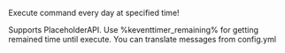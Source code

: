 Execute command every day at specified time! 

Supports PlaceholderAPI. Use %keventtimer_remaining% for getting remained time until execute. You can translate messages from config.yml
